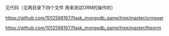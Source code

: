 见代码（见两目录下四个文件 用来测试ORM的操作的）

https://github.com/1012598167/flask_mongodb_game/tree/master/ormexer

https://github.com/1012598167/flask_mongodb_game/tree/master/theorm